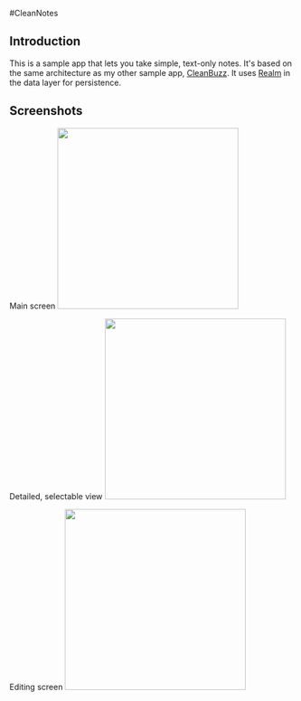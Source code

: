 #CleanNotes

## Introduction
This is a sample app that lets you take simple, text-only notes. It's based on the same architecture as my other sample app, [CleanBuzz](https://github.com/zsmb13/CleanBuzz). It uses [Realm](https://github.com/realm/realm-java) in the data layer for persistence.

## Screenshots
Main screen
<img src="https://raw.githubusercontent.com/zsmb13/CleanNotes/master/docs/screen_notes.png" width="320">

Detailed, selectable view
<img src="https://raw.githubusercontent.com/zsmb13/CleanNotes/master/docs/screen_note_details.png" width="320">

Editing screen
<img src="https://raw.githubusercontent.com/zsmb13/CleanNotes/master/docs/screen_note_edit.png" width="320">

